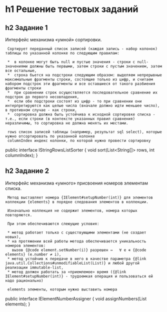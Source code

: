 h1 Решение тестовых заданий
=====================

h2 Задание 1
-----------------------------------


Интерфейс механизма «умной» сортировки.

     Сортирует переданный список записей (каждая запись - набор колонок) таблицы по указанной колонке по следующим правилам:

     *  в колонке могут быть null и пустые значения - строки с null-значениями должны быть первыми, затем строки с пустым значением, затем все остальные,
     *  строка бьется на подстроки следующим образом: выделяем непрерывные максимальные фрагменты строки, состоящие только из цифр, и считаем набором подстрок эти фрагменты и все оставшиеся от такого разбиения фрагменты строки
     *  при сравнении строк осуществляется последовательное сравнение их подстрок до первого несовпадения,
     *  если обе подстроки состоят из цифр - то при сравнении они интерпретируются как целые числа (вначале должно идти меньшее число), в противном случае - как строки,
     *  сортировка должна быть устойчива к исходной сортировке списка - т.е., если строки (в контексте указанных правил сравнения) неразличимы, то сортировка не должна менять их местами.

     rows список записей таблицы (например, результат sql select), которые нужно отсортировать по указанной колонке
     columnIndex индекс колонки, по которой нужно провести сортировку

public interface IStringRowsListSorter {
    void sort(List<String[]> rows, int columnIndex);
}

h2 Задание 2
-----------------------------------


Интерфейс механизма «умного» присвоения номеров элементам списка.

     Метод выставляет номера {IElement#setupNumber(int)} для элементов коллекции {elements} в порядке следования элементов в коллекции.

     Изначально коллекция не содержит элементов, номера которых повторяются.

     При этом обеспечиваются слеюущие условия:

     * метод работает только с существующими элементами (не создает новых),
     * на протяжении всей работы метода обеспечивается уникальность номеров элементов:
       вызов {@code element.setNumber(i)} разрешен ⇔   ∀ e ∊ {@code elements} (e.number ≠ i),
     * метод устойчив к передаче в него в качестве параметра {@link java.util.Collections#unmodifiableList(List)} и любой другой реализации immutable-list,
     * метод должен работать за «приемлемое» время ({@link IElement#setupNumber(int)} - трудоемкая операция и пользоваться ей надо рационально)

     elements элементы, которым нужно выставить номера

public interface IElementNumberAssigner {
    void assignNumbers(List<IElement> elements);
}